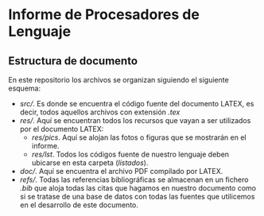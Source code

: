 # Informe de Procesadores de Lenguaje
## Estructura de documento
En este repositorio los archivos se organizan siguiendo el siguiente esquema:
* _src/_. Es donde se encuentra el código fuente del documento LATEX, es decir, todos aquellos archivos con extensión _.tex_
* _res/_. Aquí se encuentran todos los recursos que vayan a ser utilizados por el documento LATEX:
	* _res/pics_. Aquí se alojan las fotos o figuras que se mostrarán en el informe.
	* _res/lst_. Todos los códigos fuente de nuestro lenguaje deben ubicarse en esta carpeta (_listados_).
* _doc/_. Aquí se encuentra el archivo PDF compilado por LATEX.
* _refs/_. Todas las referencias bibliográficas se almacenan en un fichero _.bib_ que aloja todas las citas que hagamos en nuestro documento como si se tratase de una base de datos con todas las fuentes que utilicemos en el desarrollo de este documento.
